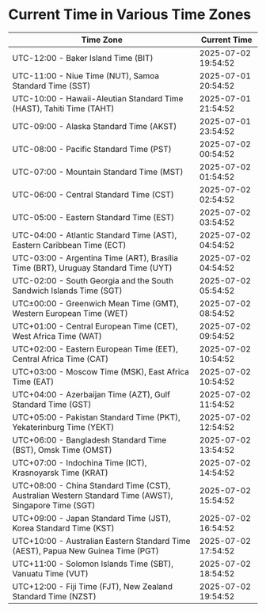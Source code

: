 # Current Time in Various Time Zones

| Time Zone | Current Time |
|-----------|--------------|
| UTC-12:00 - Baker Island Time (BIT) | 2025-07-02 19:54:52 |
| UTC-11:00 - Niue Time (NUT), Samoa Standard Time (SST) | 2025-07-01 20:54:52 |
| UTC-10:00 - Hawaii-Aleutian Standard Time (HAST), Tahiti Time (TAHT) | 2025-07-01 21:54:52 |
| UTC-09:00 - Alaska Standard Time (AKST) | 2025-07-01 23:54:52 |
| UTC-08:00 - Pacific Standard Time (PST) | 2025-07-02 00:54:52 |
| UTC-07:00 - Mountain Standard Time (MST) | 2025-07-02 01:54:52 |
| UTC-06:00 - Central Standard Time (CST) | 2025-07-02 02:54:52 |
| UTC-05:00 - Eastern Standard Time (EST) | 2025-07-02 03:54:52 |
| UTC-04:00 - Atlantic Standard Time (AST), Eastern Caribbean Time (ECT) | 2025-07-02 04:54:52 |
| UTC-03:00 - Argentina Time (ART), Brasília Time (BRT), Uruguay Standard Time (UYT) | 2025-07-02 04:54:52 |
| UTC-02:00 - South Georgia and the South Sandwich Islands Time (SGT) | 2025-07-02 05:54:52 |
| UTC±00:00 - Greenwich Mean Time (GMT), Western European Time (WET) | 2025-07-02 08:54:52 |
| UTC+01:00 - Central European Time (CET), West Africa Time (WAT) | 2025-07-02 09:54:52 |
| UTC+02:00 - Eastern European Time (EET), Central Africa Time (CAT) | 2025-07-02 10:54:52 |
| UTC+03:00 - Moscow Time (MSK), East Africa Time (EAT) | 2025-07-02 10:54:52 |
| UTC+04:00 - Azerbaijan Time (AZT), Gulf Standard Time (GST) | 2025-07-02 11:54:52 |
| UTC+05:00 - Pakistan Standard Time (PKT), Yekaterinburg Time (YEKT) | 2025-07-02 12:54:52 |
| UTC+06:00 - Bangladesh Standard Time (BST), Omsk Time (OMST) | 2025-07-02 13:54:52 |
| UTC+07:00 - Indochina Time (ICT), Krasnoyarsk Time (KRAT) | 2025-07-02 14:54:52 |
| UTC+08:00 - China Standard Time (CST), Australian Western Standard Time (AWST), Singapore Time (SGT) | 2025-07-02 15:54:52 |
| UTC+09:00 - Japan Standard Time (JST), Korea Standard Time (KST) | 2025-07-02 16:54:52 |
| UTC+10:00 - Australian Eastern Standard Time (AEST), Papua New Guinea Time (PGT) | 2025-07-02 17:54:52 |
| UTC+11:00 - Solomon Islands Time (SBT), Vanuatu Time (VUT) | 2025-07-02 18:54:52 |
| UTC+12:00 - Fiji Time (FJT), New Zealand Standard Time (NZST) | 2025-07-02 19:54:52 |
